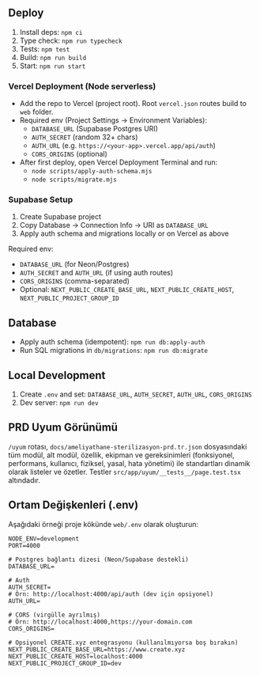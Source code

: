 ## Deploy

1) Install deps: `npm ci`
2) Type check: `npm run typecheck`
3) Tests: `npm test`
4) Build: `npm run build`
5) Start: `npm run start`

### Vercel Deployment (Node serverless)

- Add the repo to Vercel (project root). Root `vercel.json` routes build to `web` folder.
- Required env (Project Settings → Environment Variables):
  - `DATABASE_URL` (Supabase Postgres URI)
  - `AUTH_SECRET` (random 32+ chars)
  - `AUTH_URL` (e.g. `https://<your-app>.vercel.app/api/auth`)
  - `CORS_ORIGINS` (optional)
- After first deploy, open Vercel Deployment Terminal and run:
  - `node scripts/apply-auth-schema.mjs`
  - `node scripts/migrate.mjs`

### Supabase Setup

1) Create Supabase project
2) Copy Database → Connection Info → URI as `DATABASE_URL`
3) Apply auth schema and migrations locally or on Vercel as above

Required env:
- `DATABASE_URL` (for Neon/Postgres)
- `AUTH_SECRET` and `AUTH_URL` (if using auth routes)
- `CORS_ORIGINS` (comma-separated)
- Optional: `NEXT_PUBLIC_CREATE_BASE_URL`, `NEXT_PUBLIC_CREATE_HOST`, `NEXT_PUBLIC_PROJECT_GROUP_ID`

## Database

- Apply auth schema (idempotent): `npm run db:apply-auth`
- Run SQL migrations in `db/migrations`: `npm run db:migrate`

## Local Development

1) Create `.env` and set: `DATABASE_URL`, `AUTH_SECRET`, `AUTH_URL`, `CORS_ORIGINS`
3) Dev server: `npm run dev`

## PRD Uyum Görünümü

`/uyum` rotası, `docs/ameliyathane-sterilizasyon-prd.tr.json` dosyasındaki tüm modül, alt modül, özellik, ekipman ve gereksinimleri (fonksiyonel, performans, kullanıcı, fiziksel, yasal, hata yönetimi) ile standartları dinamik olarak listeler ve özetler. Testler `src/app/uyum/__tests__/page.test.tsx` altındadır.


## Ortam Değişkenleri (.env)

Aşağıdaki örneği proje kökünde `web/.env` olarak oluşturun:

```
NODE_ENV=development
PORT=4000

# Postgres bağlantı dizesi (Neon/Supabase destekli)
DATABASE_URL=

# Auth
AUTH_SECRET=
# Örn: http://localhost:4000/api/auth (dev için opsiyonel)
AUTH_URL=

# CORS (virgülle ayrılmış)
# Örn: http://localhost:4000,https://your-domain.com
CORS_ORIGINS=

# Opsiyonel CREATE.xyz entegrasyonu (kullanılmıyorsa boş bırakın)
NEXT_PUBLIC_CREATE_BASE_URL=https://www.create.xyz
NEXT_PUBLIC_CREATE_HOST=localhost:4000
NEXT_PUBLIC_PROJECT_GROUP_ID=dev
```
